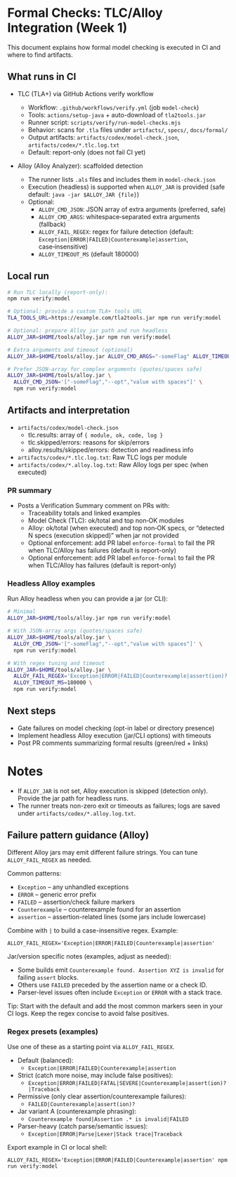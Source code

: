 # Formal Checks: TLC/Alloy Integration (Week 1)

This document explains how formal model checking is executed in CI and where to find artifacts.

## What runs in CI

- TLC (TLA+) via GitHub Actions verify workflow
  - Workflow: `.github/workflows/verify.yml` (job `model-check`)
  - Tools: `actions/setup-java` + auto-download of `tla2tools.jar`
  - Runner script: `scripts/verify/run-model-checks.mjs`
  - Behavior: scans for `.tla` files under `artifacts/`, `specs/`, `docs/formal/`
  - Output artifacts: `artifacts/codex/model-check.json`, `artifacts/codex/*.tlc.log.txt`
  - Default: report-only (does not fail CI yet)

- Alloy (Alloy Analyzer): scaffolded detection
  - The runner lists `.als` files and includes them in `model-check.json`
  - Execution (headless) is supported when `ALLOY_JAR` is provided (safe default: `java -jar $ALLOY_JAR {file}`)
  - Optional:
    - `ALLOY_CMD_JSON`: JSON array of extra arguments (preferred, safe)
    - `ALLOY_CMD_ARGS`: whitespace‑separated extra arguments (fallback)
    - `ALLOY_FAIL_REGEX`: regex for failure detection (default: `Exception|ERROR|FAILED|Counterexample|assertion`, case‑insensitive)
    - `ALLOY_TIMEOUT_MS` (default 180000)

## Local run

```bash
# Run TLC locally (report-only):
npm run verify:model

# Optional: provide a custom TLA+ tools URL
TLA_TOOLS_URL=https://example.com/tla2tools.jar npm run verify:model

# Optional: prepare Alloy jar path and run headless
ALLOY_JAR=$HOME/tools/alloy.jar npm run verify:model

# Extra arguments and timeout (optional)
ALLOY_JAR=$HOME/tools/alloy.jar ALLOY_CMD_ARGS="-someFlag" ALLOY_TIMEOUT_MS=180000 npm run verify:model

# Prefer JSON-array for complex arguments (quotes/spaces safe)
ALLOY_JAR=$HOME/tools/alloy.jar \
  ALLOY_CMD_JSON='["-someFlag","--opt","value with spaces"]' \
  npm run verify:model
```

## Artifacts and interpretation

- `artifacts/codex/model-check.json`
  - tlc.results: array of `{ module, ok, code, log }`
  - tlc.skipped/errors: reasons for skip/errors
  - alloy.results/skipped/errors: detection and readiness info
 - `artifacts/codex/*.tlc.log.txt`: Raw TLC logs per module
 - `artifacts/codex/*.alloy.log.txt`: Raw Alloy logs per spec (when executed)

### PR summary

- Posts a Verification Summary comment on PRs with:
  - Traceability totals and linked examples
  - Model Check (TLC): ok/total and top non‑OK modules
  - Alloy: ok/total (when executed) and top non‑OK specs, or “detected N specs (execution skipped)” when jar not provided
  - Optional enforcement: add PR label `enforce-formal` to fail the PR when TLC/Alloy has failures (default is report-only)
   - Optional enforcement: add PR label `enforce-formal` to fail the PR when TLC/Alloy has failures (default is report-only)

### Headless Alloy examples

Run Alloy headless when you can provide a jar (or CLI):

```bash
# Minimal
ALLOY_JAR=$HOME/tools/alloy.jar npm run verify:model

# With JSON-array args (quotes/spaces safe)
ALLOY_JAR=$HOME/tools/alloy.jar \
  ALLOY_CMD_JSON='["-someFlag","--opt","value with spaces"]' \
  npm run verify:model

# With regex tuning and timeout
ALLOY_JAR=$HOME/tools/alloy.jar \
  ALLOY_FAIL_REGEX='Exception|ERROR|FAILED|Counterexample|assert(ion)?' \
  ALLOY_TIMEOUT_MS=180000 \
  npm run verify:model
```

## Next steps

- Gate failures on model checking (opt-in label or directory presence)
- Implement headless Alloy execution (jar/CLI options) with timeouts
- Post PR comments summarizing formal results (green/red + links)
# Notes

- If `ALLOY_JAR` is not set, Alloy execution is skipped (detection only). Provide the jar path for headless runs.
- The runner treats non-zero exit or timeouts as failures; logs are saved under `artifacts/codex/*.alloy.log.txt`.

## Failure pattern guidance (Alloy)

Different Alloy jars may emit different failure strings. You can tune `ALLOY_FAIL_REGEX` as needed.

Common patterns:

- `Exception` – any unhandled exceptions
- `ERROR` – generic error prefix
- `FAILED` – assertion/check failure markers
- `Counterexample` – counterexample found for an assertion
- `assertion` – assertion-related lines (some jars include lowercase)

Combine with `|` to build a case-insensitive regex. Example:

```
ALLOY_FAIL_REGEX='Exception|ERROR|FAILED|Counterexample|assertion'
```

Jar/version specific notes (examples, adjust as needed):

- Some builds emit `Counterexample found.
  Assertion XYZ is invalid` for failing `assert` blocks.
- Others use `FAILED` preceded by the assertion name or a check ID.
- Parser-level issues often include `Exception` or `ERROR` with a stack trace.

Tip: Start with the default and add the most common markers seen in your CI logs. Keep the regex concise to avoid false positives.

### Regex presets (examples)

Use one of these as a starting point via `ALLOY_FAIL_REGEX`.

- Default (balanced):
  - `Exception|ERROR|FAILED|Counterexample|assertion`
- Strict (catch more noise, may include false positives):
  - `Exception|ERROR|FAILED|FATAL|SEVERE|Counterexample|assert(ion)?|Traceback`
- Permissive (only clear assertion/counterexample failures):
  - `FAILED|Counterexample|assert(ion)?`
- Jar variant A (counterexample phrasing):
  - `Counterexample found|Assertion .* is invalid|FAILED`
- Parser-heavy (catch parse/semantic issues):
  - `Exception|ERROR|Parse|Lexer|Stack trace|Traceback`

Export example in CI or local shell:

```
ALLOY_FAIL_REGEX='Exception|ERROR|FAILED|Counterexample|assertion' npm run verify:model
```
